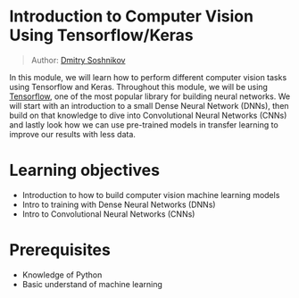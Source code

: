 
# Introduction to Computer Vision Using Tensorflow/Keras

> Author: [Dmitry Soshnikov](http://soshnikov.com) 

In this module, we will learn how to perform different computer vision tasks using Tensorflow and Keras. Throughout this module, we will be using [Tensorflow](https://www.tensorflow.org/), one of the most popular library for building neural networks. We will start with an introduction to a small Dense Neural Network (DNNs), then build on that knowledge to dive into Convolutional Neural Networks (CNNs) and lastly look how we can use pre-trained models in transfer learning to improve our results with less data.

# Learning objectives
- Introduction to how to build computer vision machine learning models
- Intro to training with Dense Neural Networks (DNNs)
- Intro to Convolutional Neural Networks (CNNs)

# Prerequisites

- Knowledge of Python
- Basic understand of machine learning